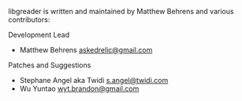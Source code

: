 libgreader is written and maintained by Matthew Behrens and various contributors:

Development Lead

- Matthew Behrens <askedrelic@gmail.com>

Patches and Suggestions

- Stephane Angel aka Twidi <s.angel@twidi.com>
- Wu Yuntao <wyt.brandon@gmail.com>
